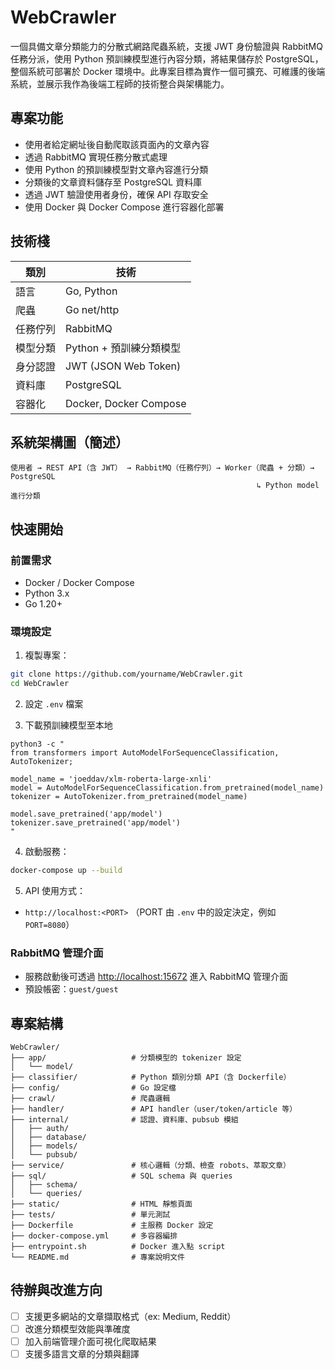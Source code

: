 
# WebCrawler

一個具備文章分類能力的分散式網路爬蟲系統，支援 JWT 身份驗證與 RabbitMQ 任務分派，使用 Python 預訓練模型進行內容分類，將結果儲存於 PostgreSQL，整個系統可部署於 Docker 環境中。此專案目標為實作一個可擴充、可維護的後端系統，並展示我作為後端工程師的技術整合與架構能力。

## 專案功能

- 使用者給定網址後自動爬取該頁面內的文章內容
- 透過 RabbitMQ 實現任務分散式處理
- 使用 Python 的預訓練模型對文章內容進行分類
- 分類後的文章資料儲存至 PostgreSQL 資料庫
- 透過 JWT 驗證使用者身份，確保 API 存取安全
- 使用 Docker 與 Docker Compose 進行容器化部署

## 技術棧

| 類別         | 技術                             |
|--------------|----------------------------------|
| 語言         | Go, Python                       |
| 爬蟲         | Go net/http                      |
| 任務佇列     | RabbitMQ                         |
| 模型分類     | Python + 預訓練分類模型           |
| 身分認證     | JWT (JSON Web Token)             |
| 資料庫       | PostgreSQL                       |
| 容器化       | Docker, Docker Compose           |

## 系統架構圖（簡述）

```
使用者 → REST API（含 JWT） → RabbitMQ（任務佇列）→ Worker（爬蟲 + 分類）→ PostgreSQL
                                                       ↳ Python model 進行分類
```

## 快速開始

### 前置需求

- Docker / Docker Compose
- Python 3.x
- Go 1.20+

### 環境設定

1. 複製專案：
```bash
git clone https://github.com/yourname/WebCrawler.git
cd WebCrawler
```

2. 設定 `.env` 檔案

3. 下載預訓練模型至本地
```
python3 -c "
from transformers import AutoModelForSequenceClassification, AutoTokenizer;

model_name = 'joeddav/xlm-roberta-large-xnli'
model = AutoModelForSequenceClassification.from_pretrained(model_name)
tokenizer = AutoTokenizer.from_pretrained(model_name)

model.save_pretrained('app/model')
tokenizer.save_pretrained('app/model')
"
```

4. 啟動服務：
```bash
docker-compose up --build
```

5. API 使用方式：
- `http://localhost:<PORT>` （PORT 由 `.env` 中的設定決定，例如 `PORT=8080`）

### RabbitMQ 管理介面
- 服務啟動後可透過 [http://localhost:15672](http://localhost:15672) 進入 RabbitMQ 管理介面
- 預設帳密：`guest/guest`

## 專案結構

```
WebCrawler/
├── app/                   # 分類模型的 tokenizer 設定
│   └── model/
├── classifier/            # Python 類別分類 API（含 Dockerfile）
├── config/                # Go 設定檔
├── crawl/                 # 爬蟲邏輯
├── handler/               # API handler（user/token/article 等）
├── internal/              # 認證、資料庫、pubsub 模組
│   ├── auth/
│   ├── database/
│   ├── models/
│   └── pubsub/
├── service/               # 核心邏輯（分類、檢查 robots、萃取文章）
├── sql/                   # SQL schema 與 queries
│   ├── schema/
│   └── queries/
├── static/                # HTML 靜態頁面
├── tests/                 # 單元測試
├── Dockerfile             # 主服務 Docker 設定
├── docker-compose.yml     # 多容器編排
├── entrypoint.sh          # Docker 進入點 script
└── README.md              # 專案說明文件

```

## 待辦與改進方向

- [ ] 支援更多網站的文章擷取格式（ex: Medium, Reddit）
- [ ] 改進分類模型效能與準確度
- [ ] 加入前端管理介面可視化爬取結果
- [ ] 支援多語言文章的分類與翻譯

